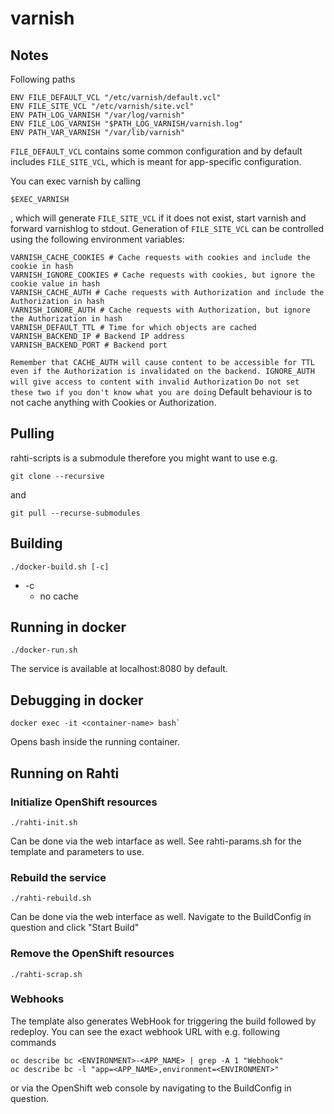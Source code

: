 # varnish

## Notes
Following paths

```
ENV FILE_DEFAULT_VCL "/etc/varnish/default.vcl"
ENV FILE_SITE_VCL "/etc/varnish/site.vcl"
ENV PATH_LOG_VARNISH "/var/log/varnish"
ENV FILE_LOG_VARNISH "$PATH_LOG_VARNISH/varnish.log"
ENV PATH_VAR_VARNISH "/var/lib/varnish"
```

`FILE_DEFAULT_VCL` contains some common configuration and by default includes `FILE_SITE_VCL`, which is meant for app-specific configuration.

You can exec varnish by calling
```
$EXEC_VARNISH
```
, which will generate `FILE_SITE_VCL` if it does not exist, start varnish and forward varnishlog to stdout. Generation of `FILE_SITE_VCL` can be controlled using the following environment variables:
```
VARNISH_CACHE_COOKIES # Cache requests with cookies and include the cookie in hash
VARNISH_IGNORE_COOKIES # Cache requests with cookies, but ignore the cookie value in hash
VARNISH_CACHE_AUTH # Cache requests with Authorization and include the Authorization in hash
VARNISH_IGNORE_AUTH # Cache requests with Authorization, but ignore the Authorization in hash
VARNISH_DEFAULT_TTL # Time for which objects are cached
VARNISH_BACKEND_IP # Backend IP address
VARNISH_BACKEND_PORT # Backend port
```
`Remember that CACHE_AUTH will cause content to be accessible for TTL even if the Authorization is invalidated on the backend. IGNORE_AUTH will give access to content with invalid Authorization`
`Do not set these two if you don't know what you are doing`
Default behaviour is to not cache anything with Cookies or Authorization.

## Pulling

rahti-scripts is a submodule therefore you might want to use e.g.

```
git clone --recursive
```
and

```
git pull --recurse-submodules
```


## Building

```
./docker-build.sh [-c]
```
* -c
    * no cache


## Running in docker

```
./docker-run.sh
```
The service is available at localhost:8080 by default.


## Debugging in docker

```
docker exec -it <container-name> bash`
```

Opens bash inside the running container.


## Running on Rahti

### Initialize OpenShift resources

```
./rahti-init.sh
```
Can be done via the web intarface as well. See rahti-params.sh for the template and parameters to use.

### Rebuild the service

```
./rahti-rebuild.sh
```
Can be done via the web interface as well. Navigate to the BuildConfig in question and click "Start Build"

### Remove the OpenShift resources

```
./rahti-scrap.sh
```

### Webhooks

The template also generates WebHook for triggering the build followed by redeploy.
You can see the exact webhook URL with e.g. following commands
```
oc describe bc <ENVIRONMENT>-<APP_NAME> | grep -A 1 "Webhook"
oc describe bc -l "app=<APP_NAME>,environment=<ENVIRONMENT>"
```
or via the OpenShift web console by navigating to the BuildConfig in question.
